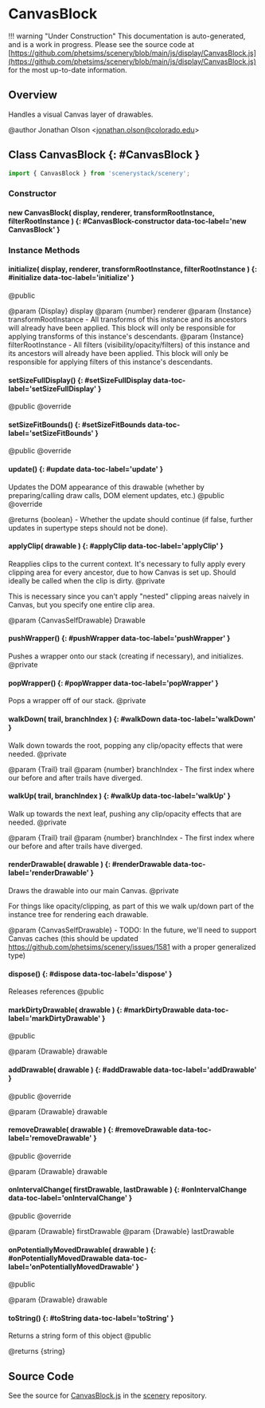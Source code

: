 # CanvasBlock

!!! warning "Under Construction"
    This documentation is auto-generated, and is a work in progress. Please see the source code at
    [https://github.com/phetsims/scenery/blob/main/js/display/CanvasBlock.js](https://github.com/phetsims/scenery/blob/main/js/display/CanvasBlock.js) for the most up-to-date information.

## Overview

Handles a visual Canvas layer of drawables.

@author Jonathan Olson &lt;jonathan.olson@colorado.edu&gt;

## Class CanvasBlock {: #CanvasBlock }


```js
import { CanvasBlock } from 'scenerystack/scenery';
```
### Constructor

#### new CanvasBlock( display, renderer, transformRootInstance, filterRootInstance ) {: #CanvasBlock-constructor data-toc-label='new CanvasBlock' }

### Instance Methods

#### initialize( display, renderer, transformRootInstance, filterRootInstance ) {: #initialize data-toc-label='initialize' }

@public

@param {Display} display
@param {number} renderer
@param {Instance} transformRootInstance - All transforms of this instance and its ancestors will already have been
                                          applied. This block will only be responsible for applying transforms of
                                          this instance's descendants.
@param {Instance} filterRootInstance - All filters (visibility/opacity/filters) of this instance and its ancestors
                                       will already have been applied. This block will only be responsible for
                                       applying filters of this instance's descendants.

#### setSizeFullDisplay() {: #setSizeFullDisplay data-toc-label='setSizeFullDisplay' }

@public
@override

#### setSizeFitBounds() {: #setSizeFitBounds data-toc-label='setSizeFitBounds' }

@public
@override

#### update() {: #update data-toc-label='update' }

Updates the DOM appearance of this drawable (whether by preparing/calling draw calls, DOM element updates, etc.)
@public
@override

@returns {boolean} - Whether the update should continue (if false, further updates in supertype steps should not
                     be done).

#### applyClip( drawable ) {: #applyClip data-toc-label='applyClip' }

Reapplies clips to the current context. It's necessary to fully apply every clipping area for every ancestor,
due to how Canvas is set up. Should ideally be called when the clip is dirty.
@private

This is necessary since you can't apply "nested" clipping areas naively in Canvas, but you specify one entire
clip area.

@param {CanvasSelfDrawable} Drawable

#### pushWrapper() {: #pushWrapper data-toc-label='pushWrapper' }

Pushes a wrapper onto our stack (creating if necessary), and initializes.
@private

#### popWrapper() {: #popWrapper data-toc-label='popWrapper' }

Pops a wrapper off of our stack.
@private

#### walkDown( trail, branchIndex ) {: #walkDown data-toc-label='walkDown' }

Walk down towards the root, popping any clip/opacity effects that were needed.
@private

@param {Trail} trail
@param {number} branchIndex - The first index where our before and after trails have diverged.

#### walkUp( trail, branchIndex ) {: #walkUp data-toc-label='walkUp' }

Walk up towards the next leaf, pushing any clip/opacity effects that are needed.
@private

@param {Trail} trail
@param {number} branchIndex - The first index where our before and after trails have diverged.

#### renderDrawable( drawable ) {: #renderDrawable data-toc-label='renderDrawable' }

Draws the drawable into our main Canvas.
@private

For things like opacity/clipping, as part of this we walk up/down part of the instance tree for rendering each
drawable.

@param {CanvasSelfDrawable} - TODO: In the future, we'll need to support Canvas caches (this should be updated https://github.com/phetsims/scenery/issues/1581
                              with a proper generalized type)

#### dispose() {: #dispose data-toc-label='dispose' }

Releases references
@public

#### markDirtyDrawable( drawable ) {: #markDirtyDrawable data-toc-label='markDirtyDrawable' }

@public

@param {Drawable} drawable

#### addDrawable( drawable ) {: #addDrawable data-toc-label='addDrawable' }

@public
@override

@param {Drawable} drawable

#### removeDrawable( drawable ) {: #removeDrawable data-toc-label='removeDrawable' }

@public
@override

@param {Drawable} drawable

#### onIntervalChange( firstDrawable, lastDrawable ) {: #onIntervalChange data-toc-label='onIntervalChange' }

@public
@override

@param {Drawable} firstDrawable
@param {Drawable} lastDrawable

#### onPotentiallyMovedDrawable( drawable ) {: #onPotentiallyMovedDrawable data-toc-label='onPotentiallyMovedDrawable' }

@public

@param {Drawable} drawable

#### toString() {: #toString data-toc-label='toString' }

Returns a string form of this object
@public

@returns {string}



## Source Code

See the source for [CanvasBlock.js](https://github.com/phetsims/scenery/blob/main/js/display/CanvasBlock.js) in the [scenery](https://github.com/phetsims/scenery) repository.
